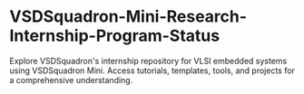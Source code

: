 # VSDSquadron-Mini-Research-Internship-Program-Status
Explore VSDSquadron's internship repository for VLSI embedded systems using VSDSquadron Mini. Access tutorials, templates, tools, and projects for a comprehensive understanding.
